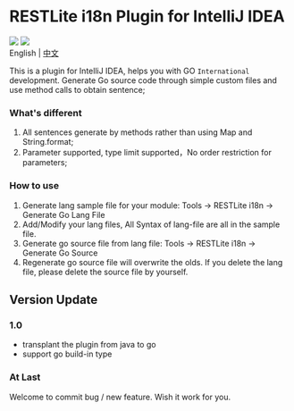 # RESTLite i18n Plugin for IntelliJ IDEA
[![](https://img.shields.io/github/license/Yeamy/restlite-i18n-plugin)](https://github.com/Yeamy/restlite-i18n-plugin/blob/master/LICENSE) [![](https://img.shields.io/badge/market-jetbrains-black)](https://plugins.jetbrains.com/plugin/20268-restlite-i18n)  
English | [中文](README-CN.md)

This is a plugin for IntelliJ IDEA, helps you with GO `International` development.
Generate Go source code through simple custom files and use method calls to obtain sentence;

### What's different
1. All sentences generate by methods rather than using Map and String.format;
2. Parameter supported, type limit supported，No order restriction for parameters;

### How to use
1. Generate lang sample file for your module: Tools → RESTLite i18n → Generate Go Lang File
2. Add/Modify your lang files, All Syntax of lang-file are all in the sample file.
3. Generate go source file from lang file: Tools → RESTLite i18n → Generate Go Source
4. Regenerate go source file will overwrite the olds. If you delete the lang file, please delete the source file  by yourself.

## Version Update
### 1.0
- transplant the plugin from java to go
- support go build-in type

### At Last
Welcome to commit bug / new feature.
Wish it work for you.
